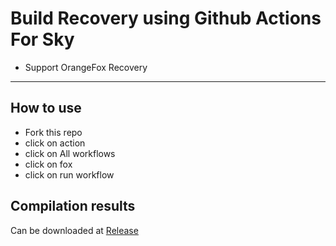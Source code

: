 # Build Recovery using Github Actions For Sky

- Support OrangeFox Recovery 

---

## How to use
- Fork this repo 
- click on action
- click on All workflows
- click on fox
- click on run workflow


## Compilation results
Can be downloaded at [Release](../../releases)

